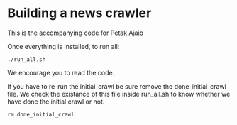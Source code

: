 # Building a news crawler

This is the accompanying code for Petak Ajaib

Once everything is installed, to run all:

    ./run_all.sh

We encourage you to read the code.

If you have to re-run the initial_crawl be sure remove the done_initial_crawl file. We check the existance of this file inside run_all.sh to know whether we have done the initial crawl or not.

    rm done_initial_crawl
